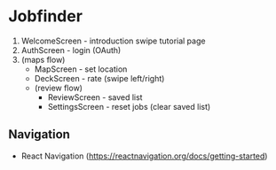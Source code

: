# Jobfinder

1. WelcomeScreen - introduction swipe tutorial page
2. AuthScreen - login (OAuth)
3. (maps flow)
   - MapScreen - set location
   - DeckScreen - rate (swipe left/right)
   - (review flow)
     - ReviewScreen - saved list
     - SettingsScreen - reset jobs (clear saved list)

## Navigation

- React Navigation (https://reactnavigation.org/docs/getting-started)
